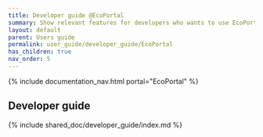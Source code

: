 ```yaml
---
title: Developer guide @EcoPortal
summary: Show relevant features for developers who wants to use EcoPortal in their projects
layout: default
parent: Users guide
permalink: user_guide/developer_guide/EcoPortal
has_children: true
nav_order: 5
---
```


{% include documentation_nav.html portal="EcoPortal"  %}

## Developer guide
{% include shared_doc/developer_guide/index.md  %}
